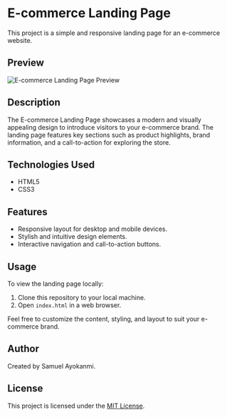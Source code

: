 # E-commerce Landing Page

This project is a simple and responsive landing page for an e-commerce website.

## Preview

![E-commerce Landing Page Preview](landing-page-preview.png)

## Description

The E-commerce Landing Page showcases a modern and visually appealing design to introduce visitors to your e-commerce brand. The landing page features key sections such as product highlights, brand information, and a call-to-action for exploring the store.

## Technologies Used

- HTML5
- CSS3

## Features

- Responsive layout for desktop and mobile devices.
- Stylish and intuitive design elements.
- Interactive navigation and call-to-action buttons.

## Usage

To view the landing page locally:
1. Clone this repository to your local machine.
2. Open `index.html` in a web browser.

Feel free to customize the content, styling, and layout to suit your e-commerce brand.

## Author

Created by Samuel Ayokanmi.

## License

This project is licensed under the [MIT License](LICENSE).
